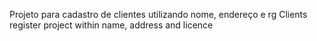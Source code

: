 Projeto para cadastro de clientes utilizando nome, endereço e rg
Clients register project within name, address and licence
